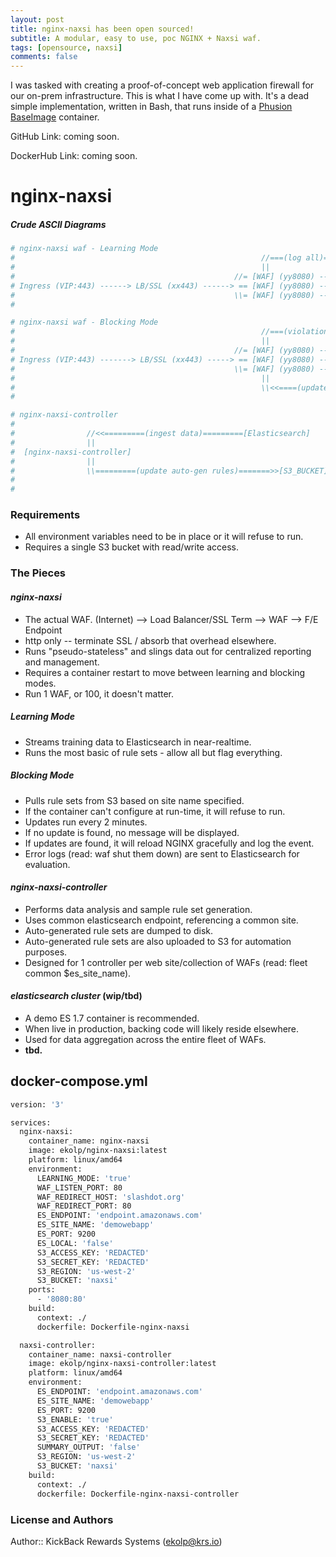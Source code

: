 ```yaml
---
layout: post
title: nginx-naxsi has been open sourced!
subtitle: A modular, easy to use, poc NGINX + Naxsi waf.
tags: [opensource, naxsi]
comments: false
---
```


I was tasked with creating a proof-of-concept web application firewall for our on-prem infrastructure. This is what I have come up with. It's a dead simple implementation, 
written in Bash, that runs inside of a [Phusion BaseImage](https://hub.docker.com/r/phusion/baseimage/) container.

GitHub Link: coming soon.

DockerHub Link: coming soon.

# nginx-naxsi

##### Crude ASCII Diagrams

```bash
# nginx-naxsi waf - Learning Mode
#                                                       //===(log all)===>>[Elasticsearch]
#                                                       ||
#                                                 //= [WAF] (yy8080) --> F/E Container (80)
# Ingress (VIP:443) ------> LB/SSL (xx443) ------> == [WAF] (yy8080) --> F/E Container (80)
#                                                 \\= [WAF] (yy8080) --> F/E Container (80)
#
```

```bash
# nginx-naxsi waf - Blocking Mode
#                                                       //===(violations)===>> [Elasticsearch]
#                                                       ||
#                                                 //= [WAF] (yy8080) --> F/E Container (80)
# Ingress (VIP:443) -------> LB/SSL (xx443) -----> == [WAF] (yy8080) --> F/E Container (80)
#                                                 \\= [WAF] (yy8080) --> F/E Container (80)
#                                                       ||
#                                                       \\<<====(update rules)====[S3_BUCKET]
#
```

```bash
# nginx-naxsi-controller
#
#                //<<=========(ingest data)=========[Elasticsearch]
#                ||
#  [nginx-naxsi-controller]
#                ||
#                \\=========(update auto-gen rules)=======>>[S3_BUCKET]
#
#
```

### Requirements
* All environment variables need to be in place or it will refuse to run.
* Requires a single S3 bucket with read/write access.

### The Pieces

#### *nginx-naxsi*
* The actual WAF. (Internet) --> Load Balancer/SSL Term --> WAF --> F/E Endpoint
* http only -- terminate SSL / absorb that overhead elsewhere.
* Runs "pseudo-stateless" and slings data out for centralized reporting and management.
* Requires a container restart to move between learning and blocking modes.
* Run 1 WAF, or 100, it doesn't matter.

##### Learning Mode
* Streams training data to Elasticsearch in near-realtime.
* Runs the most basic of rule sets - allow all but flag everything.

##### Blocking Mode
* Pulls rule sets from S3 based on site name specified.
* If the container can't configure at run-time, it will refuse to run.
* Updates run every 2 minutes.
* If no update is found, no message will be displayed.
* If updates are found, it will reload NGINX gracefully and log the event.
* Error logs (read: waf shut them down) are sent to Elasticsearch for evaluation.

#### *nginx-naxsi-controller*
* Performs data analysis and sample rule set generation.
* Uses common elasticsearch endpoint, referencing a common site.
* Auto-generated rule sets are dumped to disk.
* Auto-generated rule sets are also uploaded to S3 for automation purposes.
* Designed for 1 controller per web site/collection of WAFs (read: fleet common $es_site_name).

#### *elasticsearch cluster* (wip/tbd)
* A demo ES 1.7 container is recommended.
* When live in production, backing code will likely reside elsewhere.
* Used for data aggregation across the entire fleet of WAFs.
* **tbd.**

## docker-compose.yml

```bash
version: '3'

services:
  nginx-naxsi:
    container_name: nginx-naxsi
    image: ekolp/nginx-naxsi:latest
    platform: linux/amd64
    environment:
      LEARNING_MODE: 'true'
      WAF_LISTEN_PORT: 80
      WAF_REDIRECT_HOST: 'slashdot.org'
      WAF_REDIRECT_PORT: 80
      ES_ENDPOINT: 'endpoint.amazonaws.com'
      ES_SITE_NAME: 'demowebapp'
      ES_PORT: 9200
      ES_LOCAL: 'false'
      S3_ACCESS_KEY: 'REDACTED'
      S3_SECRET_KEY: 'REDACTED'
      S3_REGION: 'us-west-2'
      S3_BUCKET: 'naxsi'
    ports:
      - '8080:80'
    build:
      context: ./
      dockerfile: Dockerfile-nginx-naxsi

  naxsi-controller:
    container_name: naxsi-controller
    image: ekolp/nginx-naxsi-controller:latest
    platform: linux/amd64
    environment:
      ES_ENDPOINT: 'endpoint.amazonaws.com'
      ES_SITE_NAME: 'demowebapp'
      ES_PORT: 9200
      S3_ENABLE: 'true'
      S3_ACCESS_KEY: 'REDACTED'
      S3_SECRET_KEY: 'REDACTED'
      SUMMARY_OUTPUT: 'false'
      S3_REGION: 'us-west-2'
      S3_BUCKET: 'naxsi'
    build:
      context: ./
      dockerfile: Dockerfile-nginx-naxsi-controller
```

### License and Authors

Author:: KickBack Rewards Systems (ekolp@krs.io)

